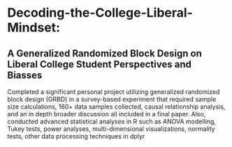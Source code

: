 # Decoding-the-College-Liberal-Mindset: 
## A Generalized Randomized Block Design on Liberal College Student Perspectives and Biasses
Completed a significant personal project utilizing generalized randomized block design (GRBD) in a survey-based experiment that required sample size calculations, 160+ data samples collected, causal relationship analysis, and an in depth broader discussion all included in a final paper. Also, conducted advanced statistical analyses in R such as ANOVA modelling, Tukey tests, power analyses, multi-dimensional visualizations, normality tests, other data processing techniques in dplyr
